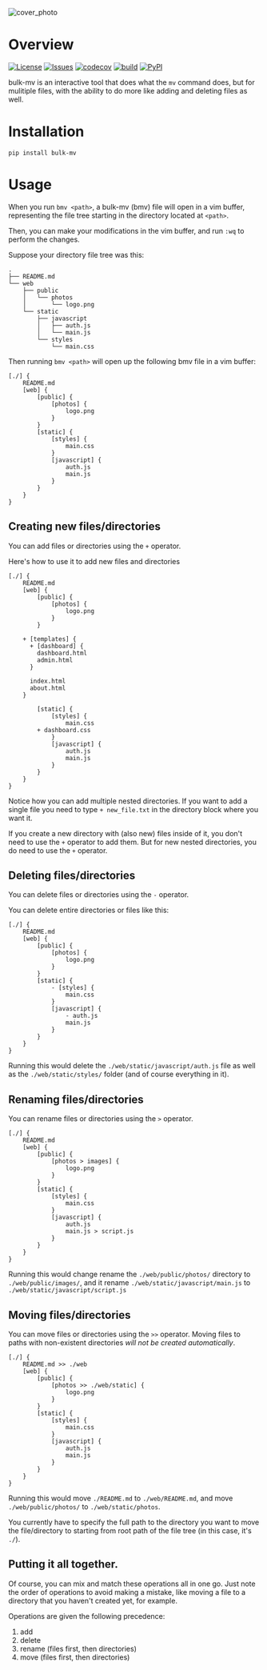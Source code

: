 ![cover_photo](./branding/logo.png)

# Overview

[![License](https://img.shields.io/github/license/angarc/bulk-mv)]()
[![Issues](https://img.shields.io/github/issues/angarc/bulk-mv)]()
[![codecov](https://img.shields.io/codecov/c/github/angarc/bulk-mv)]()
[![build](https://img.shields.io/github/actions/workflow/status/angarc/bulk-mv/build.yml)]()
[![PyPI](https://img.shields.io/pypi/v/bulk-mv)](https://pypi.org/project/bulk-mv/)


bulk-mv is an interactive tool that does what the `mv` command does, but for mulitiple files, with the ability to do more like adding and deleting files as well.

# Installation

```
pip install bulk-mv
```

# Usage

When you run `bmv <path>`, a bulk-mv (bmv) file will open in a vim buffer, representing the file tree starting in the directory located at `<path>`.

Then, you can make your modifications in the vim buffer, and run `:wq` to perform the changes.

Suppose your directory file tree was this:

```tree
.
├── README.md
└── web
    ├── public
    │   └── photos
    │       └── logo.png
    └── static
        ├── javascript
        │   ├── auth.js
        │   └── main.js
        └── styles
            └── main.css
```

Then running `bmv <path>` will open up the following bmv file in a vim buffer:

```bmv
[./] {
	README.md
	[web] {
		[public] {
			[photos] {
				logo.png
			}
		}
		[static] {
			[styles] {
				main.css
			}
			[javascript] {
				auth.js
				main.js
			}
		}
	}
}
```

## Creating new files/directories

You can add files or directories using the `+` operator. 

Here's how to use it to add new files and directories

```bmv
[./] {
	README.md
	[web] {
		[public] {
			[photos] {
				logo.png
			}
		}

    + [templates] {
      + [dashboard] {
        dashboard.html
        admin.html
      }

      index.html
      about.html
    }

		[static] {
			[styles] {
				main.css
        + dashboard.css
			}
			[javascript] {
				auth.js
				main.js
			}
		}
	}
}
```

Notice how you can add multiple nested directories. If you want to add a single file
you need to type `+ new_file.txt` in the directory block where you want it.

If you create a new directory with (also new) files inside of it, you don't need to use
the `+` operator to add them. But for new nested directories, you do need to use the `+` operator.

## Deleting files/directories

You can delete files or directories using the `-` operator. 

You can delete entire directories or files like this:

```bmv
[./] {
	README.md
	[web] {
		[public] {
			[photos] {
				logo.png
			}
		}
		[static] {
			- [styles] {
				main.css
			}
			[javascript] {
				- auth.js
				main.js
			}
		}
	}
}
```

Running this would delete the `./web/static/javascript/auth.js` file as well as the `./web/static/styles/` folder (and of course everything in it).

## Renaming files/directories

You can rename files or directories using the `>` operator. 

```bmv
[./] {
	README.md
	[web] {
		[public] {
			[photos > images] {
				logo.png
			}
		}
		[static] {
			[styles] {
				main.css
			}
			[javascript] {
				auth.js
				main.js > script.js
			}
		}
	}
}
```

Running this would change rename the `./web/public/photos/` directory to `./web/public/images/`, and it rename `./web/static/javascript/main.js` to `./web/static/javascript/script.js`

## Moving files/directories

You can move files or directories using the `>>` operator. Moving files to paths with non-existent directories *will not be created automatically*.

```bmv
[./] {
	README.md >> ./web
	[web] {
		[public] {
			[photos >> ./web/static] {
				logo.png
			}
		}
		[static] {
			[styles] {
				main.css
			}
			[javascript] {
				auth.js
				main.js
			}
		}
	}
}

```

Running this would move `./README.md` to `./web/README.md`, and move `./web/public/photos/` to `./web/static/photos`.

You currently have to specify the full path to the directory you want to move the file/directory to starting from root path of the file tree (in this case, it's `./`).

## Putting it all together.

Of course, you can mix and match these operations all in one go. Just note the order of operations to avoid making a mistake, like moving a file to a directory that you haven't created yet, for example.

Operations are given the following precedence:

1. add
2. delete
3. rename (files first, then directories)
4. move (files first, then directories)

